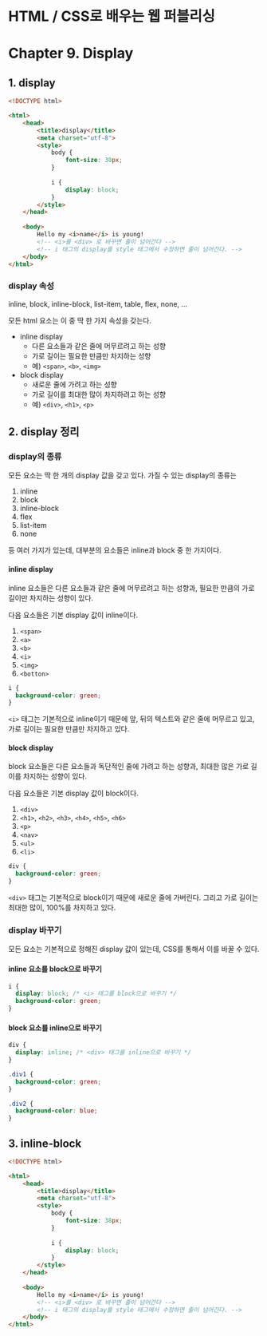 # HTML / CSS로 배우는 웹 퍼블리싱

# Chapter 9. Display

## 1. display

```html
<!DOCTYPE html>

<html>
    <head>
        <title>display</title>
        <meta charset="utf-8">
        <style>
            body {
                font-size: 38px;
            }
            
            i {
                display: block;
            }
        </style>
    </head>
    
    <body>
        Hello my <i>name</i> is young!
        <!-- <i>를 <div> 로 바꾸면 줄이 넘어간다 -->
        <!-- i 태그의 display를 style 태그에서 수정하면 줄이 넘어간다. -->
    </body>
</html>
```



### display 속성

inline, block, inline-block, list-item, table, flex, none, ...

모든 html 요소는 이 중 딱 한 가지 속성을 갖는다.

- inline display
  - 다른 요소들과 같은 줄에 머무르려고 하는 성향
  - 가로 길이는 필요한 만큼만 차지하는 성향
  - 예) `<span>`, `<b>`, `<img>`
- block display
  - 새로운 줄에 가려고 하는 성향
  - 가로 길이를 최대한 많이 차지하려고 하는 성향
  - 예) `<div>`, `<h1>`, `<p>`





## 2. display 정리

### display의 종류

모든 요소는 딱 한 개의 display 값을 갖고 있다. 가질 수 있는 display의 종류는

1. inline
2. block
3. inline-block
4. flex
5. list-item
6. none

등 여러 가지가 있는데, 대부분의 요소들은 inline과 block 중 한 가지이다.



#### inline display

inline 요소들은 다른 요소들과 같은 줄에 머무르려고 하는 성향과, 필요한 만큼의 가로 길이만 차지하는 성향이 있다.

다음 요소들은 기본 display 값이 inline이다.

1. `<span>`
2. `<a>`
3. `<b>`
4. `<i>`
5. `<img>`
6. `<botton>`



```css
i {
  background-color: green;
}
```

`<i>` 태그는 기본적으로 inline이기 때문에 앞, 뒤의 텍스트와 같은 줄에 머무르고 있고, 가로 길이는 필요한 만큼만 차지하고 있다.



#### block display

block 요소들은 다른 요소들과 독단적인 줄에 가려고 하는 성향과, 최대한 많은 가로 길이를 차지하는 성향이 있다.

다음 요소들은 기본 display 값이 block이다.

1. `<div>`
2. `<h1>`, `<h2>`, `<h3>`, `<h4>`, `<h5>`, `<h6>`
3. `<p>`
4. `<nav>`
5. `<ul>`
6. `<li>`



```css
div {
  background-color: green;
}
```

`<div>` 태그는 기본적으로 block이기 때문에 새로운 줄에 가버린다. 그리고 가로 길이는 최대한 많이, 100%를 차지하고 있다.



### display 바꾸기

모든 요소는 기본적으로 정해진 display 값이 있는데, CSS를 통해서 이를 바꿀 수 있다.



#### inline 요소를 block으로 바꾸기

```css
i {
  display: block; /* <i> 태그를 block으로 바꾸기 */
  background-color: green;
}
```



#### block 요소를 inline으로 바꾸기

```css
div {
  display: inline; /* <div> 태그를 inline으로 바꾸기 */
}

.div1 {
  background-color: green;
}

.div2 {
  background-color: blue;
}
```





## 3. inline-block

```html
<!DOCTYPE html>

<html>
    <head>
        <title>display</title>
        <meta charset="utf-8">
        <style>
            body {
                font-size: 38px;
            }
            
            i {
                display: block;
            }
        </style>
    </head>
    
    <body>
        Hello my <i>name</i> is young!
        <!-- <i>를 <div> 로 바꾸면 줄이 넘어간다 -->
        <!-- i 태그의 display를 style 태그에서 수정하면 줄이 넘어간다. -->
    </body>
</html>
```


